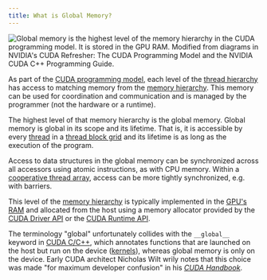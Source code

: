 ```yaml
---
title: What is Global Memory?
---
```


![Global memory is the highest level of the [memory hierarchy](/gpu-glossary/device-software/memory-hierarchy) in the [CUDA programming model](/gpu-glossary/device-software/cuda-programming-model). It is stored in the [GPU RAM](/gpu-glossary/device-hardware/gpu-ram). Modified from diagrams in NVIDIA's [CUDA Refresher: The CUDA Programming Model](https://developer.nvidia.com/blog/cuda-refresher-cuda-programming-model/) and the NVIDIA [CUDA C++ Programming Guide](https://docs.nvidia.com/cuda/cuda-c-programming-guide/index.html#programming-model).](themed-image://cuda-programming-model.svg)

As part of the
[CUDA programming model](/gpu-glossary/device-software/cuda-programming-model),
each level of the
[thread hierarchy](/gpu-glossary/device-software/thread-hierarchy) has access to
matching memory from the
[memory hierarchy](/gpu-glossary/device-software/memory-hierarchy). This memory
can be used for coordination and communication and is managed by the programmer
(not the hardware or a runtime).

The highest level of that memory hierarchy is the global memory. Global memory
is global in its scope and its lifetime. That is, it is accessible by every
[thread](/gpu-glossary/device-software/thread) in a
[thread block grid](/gpu-glossary/device-software/thread-block-grid) and its
lifetime is as long as the execution of the program.

Access to data structures in the global memory can be synchronized across all
accessors using atomic instructions, as with CPU memory. Within a
[cooperative thread array](/gpu-glossary/device-software/cooperative-thread-array),
access can be more tightly synchronized, e.g. with barriers.

This level of the
[memory hierarchy](/gpu-glossary/device-software/memory-hierarchy) is typically
implemented in the [GPU's RAM](/gpu-glossary/device-hardware/gpu-ram) and
allocated from the host using a memory allocator provided by the
[CUDA Driver API](/gpu-glossary/host-software/cuda-driver-api) or the
[CUDA Runtime API](/gpu-glossary/host-software/cuda-runtime-api).

The terminology "global" unfortunately collides with the `__global__` keyword in
[CUDA C/C++](/gpu-glossary/host-software/cuda-c), which annotates functions that
are launched on the host but run on the device
([kernels](/gpu-glossary/device-software/kernel)), whereas global memory is only
on the device. Early CUDA architect Nicholas Wilt wrily notes that this choice
was made "for maximum developer confusion" in his
[_CUDA Handbook_](https://www.cudahandbook.com/).
